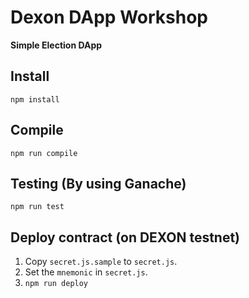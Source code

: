 # Dexon DApp Workshop
**Simple Election DApp**

## Install
`npm install`

## Compile
`npm run compile`

## Testing (By using Ganache)
`npm run test`

## Deploy contract (on DEXON testnet)
1. Copy `secret.js.sample` to `secret.js`.
2. Set the `mnemonic` in `secret.js`.
3. `npm run deploy`
